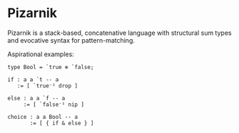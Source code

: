 # Pizarnik

Pizarnik is a stack-based, concatenative language with structural sum types and
evocative syntax for pattern-matching.

Aspirational examples:

```
type Bool = `true ⊕ `false;

if : a a `t -- a
   := [ `true⁻¹ drop ]

else : a a `f -- a
     := [ `false⁻¹ nip ]

choice : a a Bool -- a
       := [ { if & else } ]
```
